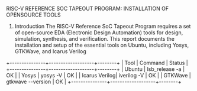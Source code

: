 RISC-V REFERENCE SOC TAPEOUT PROGRAM: INSTALLATION OF OPENSOURCE
TOOLS
1. Introduction
The RISC-V Reference SoC Tapeout Program requires a set of open-source EDA (Electronic Design
Automation) tools for design, simulation, synthesis, and verification. This report documents the installation
and setup of the essential tools on Ubuntu, including Yosys, GTKWave, and Icarus Verilog

+---------------+-------------------+--------+
| Tool          | Command           | Status |
+---------------+-------------------+--------+
| Ubuntu        | lsb_release -a    | OK     |
| Yosys         | yosys -V          | OK     |
| Icarus Verilog| iverilog -V       | OK     |
| GTKWave       | gtkwave --version | OK     |
+---------------+-------------------+--------+
